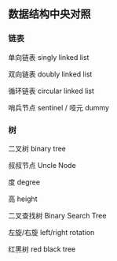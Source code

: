 ## 数据结构中央对照

### 链表
单向链表 singly linked list

双向链表 doubly linked list

循环链表 circular linked list 

哨兵节点 sentinel / 哑元 dummy

### 树
二叉树 binary tree

叔叔节点 Uncle Node

度 degree

高 height

二叉查找树 Binary Search Tree

左旋/右旋 left/right rotation

红黑树 red black tree

